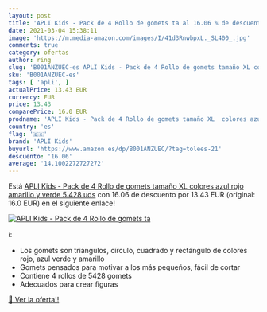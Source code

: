 ```yaml
---
layout: post
title: 'APLI Kids - Pack de 4 Rollo de gomets ta al 16.06 % de descuento'
date: 2021-03-04 15:38:11
image: 'https://m.media-amazon.com/images/I/41d3RnwbpxL._SL400_.jpg'
comments: true
category: ofertas
author: ring
slug: 'B001ANZUEC-es APLI Kids - Pack de 4 Rollo de gomets tamaño XL colores...'
sku: 'B001ANZUEC-es'
tags: [ 'apli', ]
actualPrice: 13.43 EUR
currency: EUR
price: 13.43
comparePrice: 16.0 EUR
prodname: 'APLI Kids - Pack de 4 Rollo de gomets tamaño XL  colores azul  rojo  amarillo y verde  5.428 uds'
country: 'es'
flag: '🇪🇸'
brand: 'APLI Kids'
buyurl: 'https://www.amazon.es/dp/B001ANZUEC/?tag=tolees-21'
descuento: '16.06'
average: '14.1002272727272'
---
```


Está [APLI Kids - Pack de 4 Rollo de gomets tamaño XL  colores azul  rojo  amarillo y verde  5.428 uds](https://www.amazon.es/dp/B001ANZUEC/?tag=tolees-21) con 16.06 de descuento por 13.43 EUR (original: 16.0 EUR) en el siguiente enlace!

[![APLI Kids - Pack de 4 Rollo de gomets ta](https://m.media-amazon.com/images/I/41d3RnwbpxL._SL400_.jpg)](https://www.amazon.es/dp/B001ANZUEC/?tag=tolees-21)

ℹ️:

- Los gomets son triángulos, círculo, cuadrado y rectángulo de colores rojo, azul verde y amarillo
- Gomets pensados para motivar a los más pequeños, fácil de cortar
- Contiene 4 rollos de 5428 gomets
- Adecuados para crear figuras

[🛒 Ver la oferta!!](https://www.amazon.es/dp/B001ANZUEC/?tag=tolees-21)
